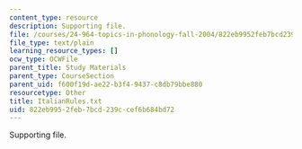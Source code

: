 ```yaml
---
content_type: resource
description: Supporting file.
file: /courses/24-964-topics-in-phonology-fall-2004/822eb9952feb7bcd239ccef6b684bd72_ItalianRules.txt
file_type: text/plain
learning_resource_types: []
ocw_type: OCWFile
parent_title: Study Materials
parent_type: CourseSection
parent_uid: f600f19d-ae22-b3f4-9437-c8db79bbe880
resourcetype: Other
title: ItalianRules.txt
uid: 822eb995-2feb-7bcd-239c-cef6b684bd72
---
```

Supporting file.